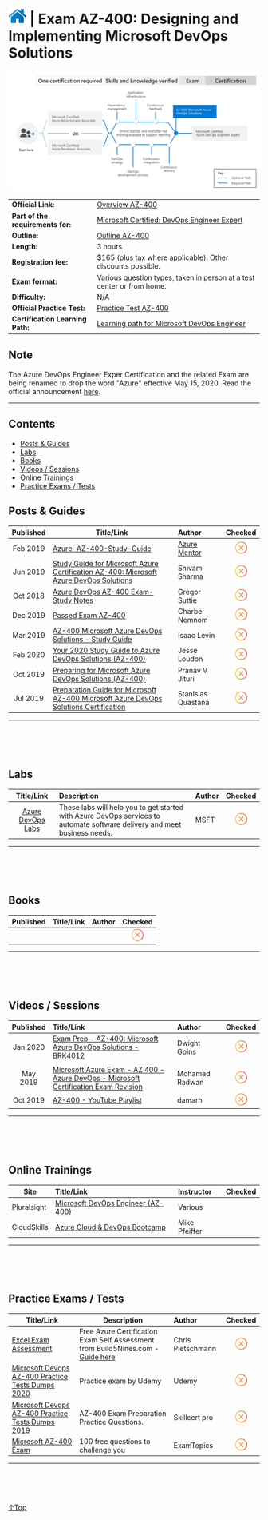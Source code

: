 # [![Home](../img/home.png)](certifications.md "Overview Certifications") | Exam AZ-400: Designing and Implementing Microsoft DevOps Solutions
![Cert](../img/az-400.png)

|                                   |                                                                                                                      |
| --------------------------------  | :------------------------------------------------------------------------------------------------------------------- |
| **Official Link:**                | [Overview AZ-400](https://docs.microsoft.com/en-us/learn/certifications/exams/AZ-400)                                |
| **Part of the requirements for:** | [Microsoft Certified: DevOps Engineer Expert](https://docs.microsoft.com/en-us/learn/certifications/devops-engineer) |
| **Outline:**                      | [Outline AZ-400](https://query.prod.cms.rt.microsoft.com/cms/api/am/binary/RE3VP8d)                                  |
| **Length:**                       | 3 hours                                                                                                              |
| **Registration fee:**             | $165 (plus tax where applicable).  Other discounts possible.                                                         |
| **Exam format:**                  | Various question types, taken in person at a test center or from home.                                               |
| **Difficulty:**                   | N/A                                                                                                                  |
| **Official Practice Test:**       | [Practice Test AZ-400](https://us.mindhub.com/p/MU-AZ-400)                                                           |
| **Certification Learning Path:**  | [Learning path for Microsoft DevOps Engineer](https://query.prod.cms.rt.microsoft.com/cms/api/am/binary/RE41muG)     |

## Note
The Azure DevOps Engineer Exper Certification and the related Exam are being renamed to drop the word "Azure" effective May 15, 2020. Read the official announcement [here](https://www.microsoft.com/en-us/learning/community-blog-post.aspx?BlogId=8&Id=375302). 
___

## Contents
- [Posts & Guides](#posts-&-guides)
- [Labs](#labs)
- [Books](#books)
- [Videos / Sessions](#videos-/-sessions)
- [Online Trainings](#online-trainings)
- [Practice Exams / Tests](#practice-exams-/-tests)


## Posts & Guides
| Published | Title/Link                                 | Author                                             | Checked      |
| :-------: | ------------------------------------------ | :------------------------------------------------- |:------------:|
| Feb 2019  | [Azure-AZ-400-Study-Guide](https://github.com/AzureMentor/Azure-AZ-400-Study-Guide)             | [Azure Mentor](https://azurementor.wordpress.com/) | <img src="../img/solid/noCheck.png" title="noCheck" width=24 height=24> |
| Jun 2019  | [Study Guide for Microsoft Azure Certification AZ-400: Microsoft Azure DevOps Solutions](https://medium.com/deep-ai/study-guide-for-microsoft-azure-certification-az-400-microsoft-azure-devops-solutions-6975b9491556) | Shivam Sharma         | <img src="../img/solid/noCheck.png" title="noCheck" width=24 height=24> |
| Oct 2018  | [Azure DevOps AZ-400 Exam- Study Notes](https://gregorsuttie.com/2018/10/27/azure-devops-az-400-exam-study-notes/)                  | Gregor Suttie                                      | <img src="../img/solid/noCheck.png" title="noCheck" width=24 height=24> |
| Dec 2019  | [Passed Exam AZ-400](https://charbelnemnom.com/2019/12/passed-exam-az-400-microsoft-certified-azure-devops-engineer-expert/)                  | Charbel Nemnom                                     | <img src="../img/solid/noCheck.png" title="noCheck" width=24 height=24> |
| Mar 2019  | [AZ-400 Microsoft Azure DevOps Solutions - Study Guide](https://www.isaaclevin.com/post/az-400-study-guide/)                                                                                                            | Isaac Levin                                        | <img src="../img/solid/noCheck.png" title="noCheck" width=24 height=24> |
| Feb 2020  | [Your 2020 Study Guide to Azure DevOps Solutions (AZ-400)](https://blog.kloud.com.au/2020/02/03/your-2020-study-guide-to-azure-devops-solutions-az-400/)                                                                | Jesse Loudon                                       | <img src="../img/solid/noCheck.png" title="noCheck" width=24 height=24> |
| Oct 2019  | [Preparing for Microsoft Azure DevOps Solutions (AZ-400)](https://omgdebugging.com/2019/10/06/preparing-for-microsoft-az-400/)                                                                                          | Pranav V Jituri                                    | <img src="../img/solid/noCheck.png" title="noCheck" width=24 height=24> |
| Jul 2019  | [Preparation Guide for Microsoft AZ-400 Microsoft Azure DevOps Solutions Certification](https://stanislas.io/2019/07/26/preparation-guide-for-microsoft-az-400-microsoft-azure-devops-solutions-certification/)         | Stanislas Quastana                                 | <img src="../img/solid/noCheck.png" title="noCheck" width=24 height=24> |



-------------------------------------------------------------------------------
<br/><br/><br/>

## **Labs**
|Title/Link                       |Description                                                                            | Author | Checked      |
| :---------------------------------------------------: | :-------------------------------------------------------------- | :----- |:-------:|
| [Azure DevOps Labs](https://www.azuredevopslabs.com/) | These labs will help you to get started with Azure DevOps services to automate software delivery and meet business needs. | MSFT   | <img src="../img/solid/noCheck.png" title="noCheck" width=24 height=24> |


-------------------------------------------------------------------------------
<br/><br/><br/>


## **Books**
| Published | Title/Link | Author | Checked |
| :-------: | :--------- | :----- |:-------:|
| | | |  <img src="../img/solid/noCheck.png" title="noCheck" width=24 height=24> |


-------------------------------------------------------------------------------
<br/><br/><br/>

## **Videos / Sessions**

| Published | Title/Link                                                                                         | Author         | Checked      |
| :-------: | :------------------------------------------------------------------------------------------------- | :------------- |:-------:|
| Jan 2020  | [Exam Prep - AZ-400: Microsoft Azure DevOps Solutions - BRK4012](https://www.youtube.com/watch?v=7YBmBxE7ZMA)   | Dwight Goins   |<img src="../img/solid/noCheck.png" title="noCheck" width=24 height=24> |
|           |
| May 2019  | [Microsoft Azure Exam - AZ 400 - Azure DevOps - Microsoft Certification Exam Revision](https://www.youtube.com/watch?v=t6Xprv93844) | Mohamed Radwan |<img src="../img/solid/noCheck.png" title="noCheck" width=24 height=24> |
| Oct 2019  | [AZ-400 - YouTube Playlist](https://www.youtube.com/playlist?list=PL8C-f_bs3Eru9EMgy4RDeR7iHsr50TqUE)                               | damarh         |<img src="../img/solid/noCheck.png" title="noCheck" width=24 height=24> |


-------------------------------------------------------------------------------
<br/><br/><br/>

## **Online Trainings**

|    Site     | Title/Link                                                                                                     | Instructor    | Checked      |
| ----------- | :------------------------------------------------------------------------------------------------------------- | :------------ |:-------:|
| Pluralsight | [Microsoft DevOps Engineer (AZ-400)](https://www.pluralsight.com/paths/microsoft-azure-devops-engineer-az-400) | Various       |
| CloudSkills | [Azure Cloud & DevOps Bootcamp](https://cloudskills.io/program)                                                | Mike Pfeiffer |


-------------------------------------------------------------------------------
<br/><br/><br/>

## **Practice Exams / Tests**
|Title/Link                 | Description                                                        | Author            | Checked      |
| ------------------------- | ------------------------------------------------------------------ | :---------------- |:-------:|
|[Excel Exam Assessment](https://github.com/Build5Nines/exam-assessments/blob/master/Assessments/Exam-Msft-AZ-400-Self-Assessment-Build5Nines.xlsx?raw=1) | Free Azure Certification Exam Self Assessment from Build5Nines.com  - [Guide here](https://build5nines.com/free-oss-exam-self-assessment-tool/) | Chris Pietschmann |<img src="../img/solid/noCheck.png" title="noCheck" width=24 height=24> |
|[Microsoft Devops AZ-400 Practice Tests Dumps 2020](https://www.udemy.com/course/microsoft-azure-devops-az-400-practice-tests-dumps-2019/)        | Practice exam by Udemy                                                                                        | Udemy             |<img src="../img/solid/noCheck.png" title="noCheck" width=24 height=24> |
|[Microsoft Devops AZ-400 Practice Tests Dumps 2019](https://www.amazon.com/Microsoft-Azure-Devops-AZ-400-Practice-ebook/dp/B07YLZ7Z1T)          | AZ-400 Exam Preparation Practice Questions.                                                       | Skillcert pro     |  <img src="../img/solid/noCheck.png" title="noCheck" width=24 height=24> |
|[Microsoft AZ-400 Exam](https://www.examtopics.com/exams/microsoft/az-400/)         | 100 free questions to challenge you                                        | ExamTopics        |<img src="../img/solid/noCheck.png" title="noCheck" width=24 height=24> |



-------------------------------------------------------------------------------
<br/><br/><br/>

 <a href="#top" title="Back to the top.">↑Top</a>
